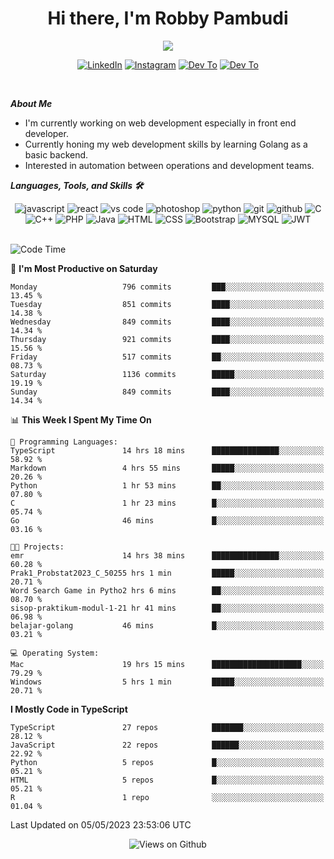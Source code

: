 <div align="center">
   <h1>Hi there, I'm Robby Pambudi </h1>

<img src="https://pronoun.cyou/x/y?subject=He&object=Him&height=20"> 
</div>

<p align='center'>
   <a href="https://www.linkedin.com/in/robbypambudi" target="_blank"><img src="https://img.shields.io/badge/LinkedIn-0077B5?style=for-the-badge&logo=linkedin&logoColor=white" alt="LinkedIn"></a>
   <a href="https://www.instagram.com/robbypambudi" target="_blank"><img src="https://img.shields.io/badge/Instagram-E4405F?style=for-the-badge&logo=instagram&logoColor=white" alt="Instagram"></a>
   <a href="https://dev.to/robbypambudi" target="_blank"><img src="https://img.shields.io/badge/dev.to-0A0A0A?style=for-the-badge&logo=dev.to&logoColor=white" alt="Dev To"></a>
   <a href="https://www.facebook.com/robbyulungpambudi" target="_blank"><img src="https://img.shields.io/badge/Facebook-1877F2?style=for-the-badge&logo=facebook&logoColor=white" alt="Dev To"></a>

</p> <p>
<br>
   
***About Me***
   
- I'm currently working on web development especially in front end developer.
- Currently honing my web development skills by learning Golang as a basic backend.
- Interested in automation between operations and development teams.
 
   
***Languages, Tools, and Skills 🛠***

   <div align="center">
   <img src="https://img.shields.io/badge/JavaScript-F7DF1E?style=for-the-badge&logo=javascript&logoColor=black" alt="javascript" />
      <img src="https://img.shields.io/badge/React-61DAFB?style=for-the-badge&logo=react&logoColor=black" alt="react" />
      <img src="https://img.shields.io/badge/vs%20code-007ACC?style=for-the-badge&logo=visual%20studio%20code&logoColor=white" alt="vs code" />
      <img src="https://img.shields.io/badge/adobe%20photoshop-31A8FF?style=for-the-badge&logo=adobe%20photoshop&logoColor=white" alt="photoshop" />
      <img src="https://img.shields.io/badge/python-3776AB?style=for-the-badge&logo=python&logoColor=white" alt="python" />
      <img src="https://img.shields.io/badge/Git-F05032?style=for-the-badge&logo=git&logoColor=white" alt="git" />
      <img src="https://img.shields.io/badge/GitHub-100000?style=for-the-badge&logo=github&logoColor=white" alt="github" />
      <img src="https://img.shields.io/badge/c-%2300599C.svg?style=for-the-badge&logo=c&logoColor=white" alt="C" />
      <img src="https://img.shields.io/badge/c++-%2300599C.svg?style=for-the-badge&logo=c%2B%2B&logoColor=white" alt="C++" />   
      <img src="https://img.shields.io/badge/PHP-777BB4?style=for-the-badge&logo=php&logoColor=white" alt="PHP" />
      <img src="https://img.shields.io/badge/Java-ED8B00?style=for-the-badge&logo=java&logoColor=white" alt="Java"/>
      <img src="https://img.shields.io/badge/HTML5-E34F26?style=for-the-badge&logo=html5&logoColor=white" alt="HTML" />
      <img src="https://img.shields.io/badge/CSS-239120?&style=for-the-badge&logo=css3&logoColor=white" alt ="CSS" />
      <img src="https://img.shields.io/badge/Bootstrap-563D7C?style=for-the-badge&logo=bootstrap&logoColor=white" alt="Bootstrap" />
      <img src="https://img.shields.io/badge/MySQL-00000F?style=for-the-badge&logo=mysql&logoColor=white" alt="MYSQL" />
      <img src="https://img.shields.io/badge/json%20web%20tokens-323330?style=for-the-badge&logo=json-web-tokens&logoColor=pink" alt="JWT" />
      
   </div><br>
   
<!--START_SECTION:waka-->
![Code Time](http://img.shields.io/badge/Code%20Time-683%20hrs%2046%20mins-blue)

📅 **I'm Most Productive on Saturday** 

```text
Monday                   796 commits         ███░░░░░░░░░░░░░░░░░░░░░░   13.45 % 
Tuesday                  851 commits         ████░░░░░░░░░░░░░░░░░░░░░   14.38 % 
Wednesday                849 commits         ████░░░░░░░░░░░░░░░░░░░░░   14.34 % 
Thursday                 921 commits         ████░░░░░░░░░░░░░░░░░░░░░   15.56 % 
Friday                   517 commits         ██░░░░░░░░░░░░░░░░░░░░░░░   08.73 % 
Saturday                 1136 commits        █████░░░░░░░░░░░░░░░░░░░░   19.19 % 
Sunday                   849 commits         ████░░░░░░░░░░░░░░░░░░░░░   14.34 % 
```


📊 **This Week I Spent My Time On** 

```text
💬 Programming Languages: 
TypeScript               14 hrs 18 mins      ███████████████░░░░░░░░░░   58.92 % 
Markdown                 4 hrs 55 mins       █████░░░░░░░░░░░░░░░░░░░░   20.26 % 
Python                   1 hr 53 mins        ██░░░░░░░░░░░░░░░░░░░░░░░   07.80 % 
C                        1 hr 23 mins        █░░░░░░░░░░░░░░░░░░░░░░░░   05.74 % 
Go                       46 mins             █░░░░░░░░░░░░░░░░░░░░░░░░   03.16 % 

🐱‍💻 Projects: 
emr                      14 hrs 38 mins      ███████████████░░░░░░░░░░   60.28 % 
Prak1_Probstat2023_C_50255 hrs 1 min         █████░░░░░░░░░░░░░░░░░░░░   20.71 % 
Word Search Game in Pytho2 hrs 6 mins        ██░░░░░░░░░░░░░░░░░░░░░░░   08.70 % 
sisop-praktikum-modul-1-21 hr 41 mins        ██░░░░░░░░░░░░░░░░░░░░░░░   06.98 % 
belajar-golang           46 mins             █░░░░░░░░░░░░░░░░░░░░░░░░   03.21 % 

💻 Operating System: 
Mac                      19 hrs 15 mins      ████████████████████░░░░░   79.29 % 
Windows                  5 hrs 1 min         █████░░░░░░░░░░░░░░░░░░░░   20.71 % 
```

**I Mostly Code in TypeScript** 

```text
TypeScript               27 repos            ███████░░░░░░░░░░░░░░░░░░   28.12 % 
JavaScript               22 repos            ██████░░░░░░░░░░░░░░░░░░░   22.92 % 
Python                   5 repos             █░░░░░░░░░░░░░░░░░░░░░░░░   05.21 % 
HTML                     5 repos             █░░░░░░░░░░░░░░░░░░░░░░░░   05.21 % 
R                        1 repo              ░░░░░░░░░░░░░░░░░░░░░░░░░   01.04 % 
```




 Last Updated on 05/05/2023 23:53:06 UTC
<!--END_SECTION:waka-->

<div align="center">
<img src="https://komarev.com/ghpvc/?username=robbypambudi&color=green" alt="Views on Github" />
</div>

